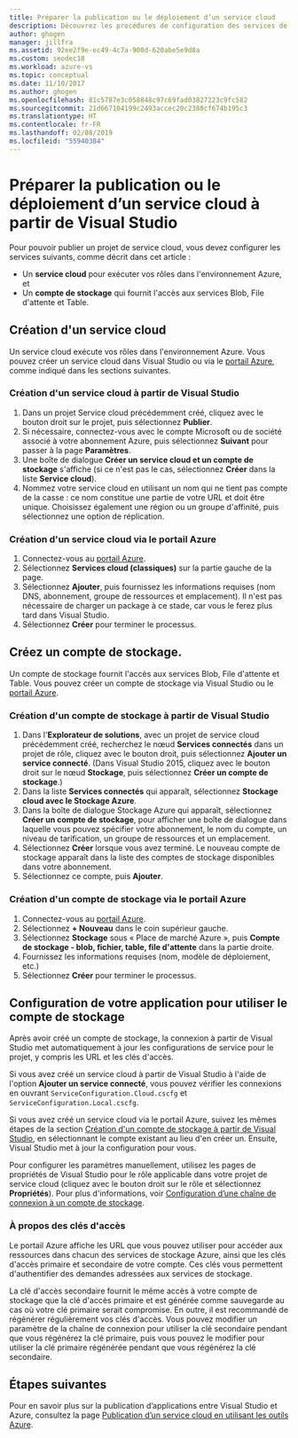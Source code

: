 ```yaml
---
title: Préparer la publication ou le déploiement d’un service cloud
description: Découvrez les procédures de configuration des services de compte de stockage et cloud et de votre application Azure.
author: ghogen
manager: jillfra
ms.assetid: 92ee2f9e-ec49-4c7a-900d-620abe5e9d8a
ms.custom: seodec18
ms.workload: azure-vs
ms.topic: conceptual
ms.date: 11/10/2017
ms.author: ghogen
ms.openlocfilehash: 81c5787e3c058848c97c69fad03827223c9fc582
ms.sourcegitcommit: 21d667104199c2493accec20c2388cf674b195c3
ms.translationtype: HT
ms.contentlocale: fr-FR
ms.lasthandoff: 02/08/2019
ms.locfileid: "55940384"
---
```

# <a name="prepare-to-publish-or-deploy-a-cloud-service-from-visual-studio"></a>Préparer la publication ou le déploiement d’un service cloud à partir de Visual Studio

Pour pouvoir publier un projet de service cloud, vous devez configurer les services suivants, comme décrit dans cet article :

* Un **service cloud** pour exécuter vos rôles dans l'environnement Azure, et
* Un **compte de stockage** qui fournit l'accès aux services Blob, File d'attente et Table.

## <a name="create-a-cloud-service"></a>Création d'un service cloud

Un service cloud exécute vos rôles dans l'environnement Azure. Vous pouvez créer un service cloud dans Visual Studio ou via le [portail Azure](https://portal.azure.com/), comme indiqué dans les sections suivantes.

### <a name="create-a-cloud-service-from-visual-studio"></a>Création d'un service cloud à partir de Visual Studio

1. Dans un projet Service cloud précédemment créé, cliquez avec le bouton droit sur le projet, puis sélectionnez **Publier**.
1. Si nécessaire, connectez-vous avec le compte Microsoft ou de société associé à votre abonnement Azure, puis sélectionnez **Suivant** pour passer à la page **Paramètres**.
1. Une boîte de dialogue **Créer un service cloud et un compte de stockage** s'affiche (si ce n'est pas le cas, sélectionnez **Créer** dans la liste **Service cloud**).
1. Nommez votre service cloud en utilisant un nom qui ne tient pas compte de la casse : ce nom constitue une partie de votre URL et doit être unique. Choisissez également une région ou un groupe d'affinité, puis sélectionnez une option de réplication.

### <a name="create-a-cloud-service-through-the-azure-portal"></a>Création d'un service cloud via le portail Azure

1. Connectez-vous au [portail Azure](https://portal.azure.com/).
1. Sélectionnez **Services cloud (classiques)** sur la partie gauche de la page.
1. Sélectionnez **Ajouter**, puis fournissez les informations requises (nom DNS, abonnement, groupe de ressources et emplacement). Il n'est pas nécessaire de charger un package à ce stade, car vous le ferez plus tard dans Visual Studio.
1. Sélectionnez **Créer** pour terminer le processus.

## <a name="create-a-storage-account"></a>Créez un compte de stockage.

Un compte de stockage fournit l'accès aux services Blob, File d'attente et Table. Vous pouvez créer un compte de stockage via Visual Studio ou le [portail Azure](https://portal.azure.com/).

### <a name="create-a-storage-account-from-visual-studio"></a>Création d'un compte de stockage à partir de Visual Studio

1. Dans l'**Explorateur de solutions**, avec un projet de service cloud précédemment créé, recherchez le nœud **Services connectés** dans un projet de rôle, cliquez avec le bouton droit, puis sélectionnez **Ajouter un service connecté**. (Dans Visual Studio 2015, cliquez avec le bouton droit sur le nœud **Stockage**, puis sélectionnez **Créer un compte de stockage**.)
1. Dans la liste **Services connectés** qui apparaît, sélectionnez **Stockage cloud avec le Stockage Azure**.
1. Dans la boîte de dialogue Stockage Azure qui apparaît, sélectionnez **Créer un compte de stockage**, pour afficher une boîte de dialogue dans laquelle vous pouvez spécifier votre abonnement, le nom du compte, un niveau de tarification, un groupe de ressources et un emplacement.
1. Sélectionnez **Créer** lorsque vous avez terminé. Le nouveau compte de stockage apparaît dans la liste des comptes de stockage disponibles dans votre abonnement.
1. Sélectionnez ce compte, puis **Ajouter**.

### <a name="create-a-storage-account-through-the-azure-portal"></a>Création d'un compte de stockage via le portail Azure

1. Connectez-vous au [portail Azure](https://portal.azure.com/).
1. Sélectionnez **+ Nouveau** dans le coin supérieur gauche.
1. Sélectionnez **Stockage** sous « Place de marché Azure », puis **Compte de stockage - blob, fichier, table, file d'attente** dans la partie droite.
1. Fournissez les informations requises (nom, modèle de déploiement, etc.)
1. Sélectionnez **Créer** pour terminer le processus.

## <a name="configure-your-app-to-use-the-storage-account"></a>Configuration de votre application pour utiliser le compte de stockage

Après avoir créé un compte de stockage, la connexion à partir de Visual Studio met automatiquement à jour les configurations de service pour le projet, y compris les URL et les clés d'accès.

Si vous avez créé un service cloud à partir de Visual Studio à l'aide de l'option **Ajouter un service connecté**, vous pouvez vérifier les connexions en ouvrant `ServiceConfiguration.Cloud.cscfg` et `ServiceConfiguration.Local.cscfg`.

Si vous avez créé un service cloud via le portail Azure, suivez les mêmes étapes de la section [Création d'un compte de stockage à partir de Visual Studio](#create-a-storage-account-from-visual-studio), en sélectionnant le compte existant au lieu d'en créer un. Ensuite, Visual Studio met à jour la configuration pour vous.

Pour configurer les paramètres manuellement, utilisez les pages de propriétés de Visual Studio pour le rôle applicable dans votre projet de service cloud (cliquez avec le bouton droit sur le rôle et sélectionnez **Propriétés**). Pour plus d'informations, voir [Configuration d’une chaîne de connexion à un compte de stockage](vs-azure-tools-multiple-services-project-configurations.md#configuring-a-connection-string-for-a-storage-account).

### <a name="about-access-keys"></a>À propos des clés d'accès

Le portail Azure affiche les URL que vous pouvez utiliser pour accéder aux ressources dans chacun des services de stockage Azure, ainsi que les clés d'accès primaire et secondaire de votre compte. Ces clés vous permettent d'authentifier des demandes adressées aux services de stockage.

La clé d'accès secondaire fournit le même accès à votre compte de stockage que la clé d'accès primaire et est générée comme sauvegarde au cas où votre clé primaire serait compromise. En outre, il est recommandé de régénérer régulièrement vos clés d'accès. Vous pouvez modifier un paramètre de la chaîne de connexion pour utiliser la clé secondaire pendant que vous régénérez la clé primaire, puis vous pouvez le modifier pour utiliser la clé primaire régénérée pendant que vous régénérez la clé secondaire.

## <a name="next-steps"></a>Étapes suivantes

Pour en savoir plus sur la publication d’applications entre Visual Studio et Azure, consultez la page [Publication d’un service cloud en utilisant les outils Azure](vs-azure-tools-publishing-a-cloud-service.md).
